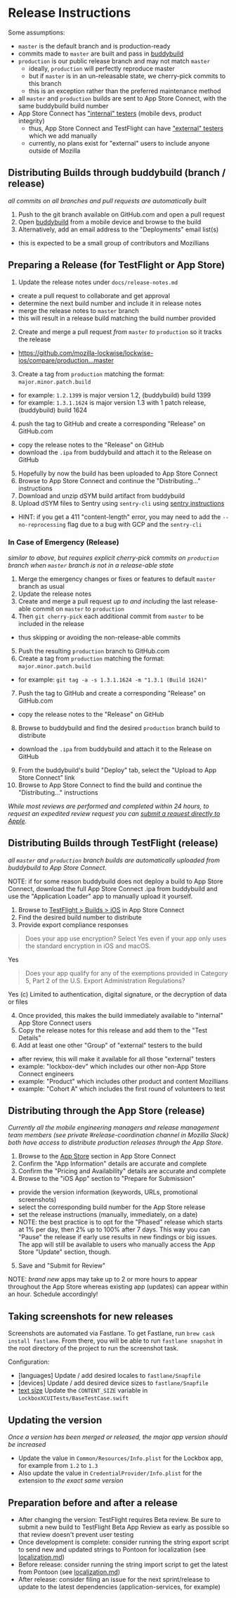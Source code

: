 # Release Instructions

Some assumptions:

- `master` is the default branch and is production-ready
- commits made to `master` are built and pass in [buddybuild][1]
- `production` is our public release branch and may not match `master`
  - ideally, `production` will perfectly reproduce master
  - but if `master` is in an un-releasable state, we cherry-pick commits to this branch
  - this is an exception rather than the preferred maintenance method
- all `master` and `production` builds are sent to App Store Connect, with the same buddybuild build number
- App Store Connect has ["internal" testers][2] (mobile devs, product integrity)
  - thus, App Store Connect and TestFlight can have ["external" testers][2] which we add manually
  - currently, no plans exist for "external" users to include anyone outside of Mozilla

## Distributing Builds through buddybuild (branch / release)

_all commits on all branches and pull requests are automatically built_

1. Push to the git branch available on GitHub.com and open a pull request
2. Open [buddybuild][1] from a mobile device and browse to the build
3. Alternatively, add an email address to the "Deployments" email list(s)
  - this is expected to be a small group of contributors and Mozillians

## Preparing a Release (for TestFlight or App Store)

1. Update the release notes under `docs/release-notes.md`
  - create a pull request to collaborate and get approval
  - determine the next build number and include it in release notes
  - merge the release notes to `master` branch
  - this will result in a release build matching the build number provided
2. Create and merge a pull request _from_ `master` _to_ `production` so it tracks the release
  - https://github.com/mozilla-lockwise/lockwise-ios/compare/production...master
3. Create a tag from `production` matching the format: `major.minor.patch.build`
  - for example: `1.2.1399` is major version 1.2, (buddybuild) build 1399
  - for example: `1.3.1.1624` is major version 1.3 with 1 patch release, (buddybuild) build 1624
4. push the tag to GitHub and create a corresponding "Release" on GitHub.com
  - copy the release notes to the "Release" on GitHub
  - download the `.ipa` from buddybuild and attach it to the Release on GitHub
5. Hopefully by now the build has been uploaded to App Store Connect
6. Browse to App Store Connect and continue the "Distributing..." instructions
7. Download and unzip dSYM build artifact from buddybuild
8. Upload dSYM files to Sentry using `sentry-cli` using [sentry instructions](https://docs.sentry.io/clients/cocoa/dsym/#manually-with-sentry-cli)
  - HINT: if you get a 411 "content-length" error, you may need to add the `--no-reprocessing` flag due to a bug with GCP and the `sentry-cli`

### In Case of Emergency (Release)

_similar to above, but requires explicit cherry-pick commits on `production` branch when `master` branch is not in a release-able state_

1. Merge the emergency changes or fixes or features to default `master` branch as usual
2. Update the release notes
3. Create and merge a pull request _up to and including_ the last release-able commit on `master` to `production`
4. Then `git cherry-pick` each additional commit from `master` to be included in the release
  - thus skipping or avoiding the non-release-able commits
5. Push the resulting `production` branch to GitHub.com
6. Create a tag from `production` matching the format: `major.minor.patch.build`
  - for example: `git tag -a -s 1.3.1.1624 -m "1.3.1 (Build 1624)"`
7. Push the tag to GitHub and create a corresponding "Release" on GitHub.com
  - copy the release notes to the "Release" on GitHub
8. Browse to buddybuild and find the desired `production` branch build to distribute
  - download the `.ipa` from buddybuild and attach it to the Release on GitHub
9. From the buddybuild's build "Deploy" tab, select the "Upload to App Store Connect" link
10. Browse to App Store Connect to find the build and continue the "Distributing..." instructions

_While most reviews are performed and completed within 24 hours, to request an expedited review request you can [submit a request directly to Apple](https://developer.apple.com/contact/app-store/?topic=expedite)._

## Distributing Builds through TestFlight (release)

_all `master` and `production` branch builds are automatically uploaded from buddybuild to App Store Connect._

NOTE: if for some reason buddybuild does not deploy a build to App Store Connect, download the full App Store Connect .ipa from buddybuild and use the "Application Loader" app to manually upload it yourself.

1. Browse to [TestFlight > Builds > iOS][3] in App Store Connect
2. Find the desired build number to distribute
3. Provide export compliance responses
  >Does your app use encryption? Select Yes even if your app only uses the standard encryption in iOS and macOS.  
  
  Yes
  
  >Does your app qualify for any of the exemptions provided in Category 5, Part 2 of the U.S. Export Administration Regulations?  
  
  Yes (c) Limited to authentication, digital signature, or the decryption of data or files

4. Once provided, this makes the build immediately available to "internal" App Store Connect users
4. Copy the release notes for this release and add them to the "Test Details"
5. Add at least one other "Group" of "external" testers to the build
  - after review, this will make it available for all those "external" testers
  - example: "lockbox-dev" which includes our other non-App Store Connect engineers
  - example: "Product" which includes other product and content Mozillians
  - example: "Cohort A" which includes the first round of volunteers to test

## Distributing through the App Store (release)

_Currently all the mobile engineering managers and release management team members (see private #release-coordination channel in Mozilla Slack) both have access to distribute production releases through the App Store._

1. Browse to the [App Store][4] section in App Store Connect
2. Confirm the "App Information" details are accurate and complete
3. Confirm the "Pricing and Availability" details are accurate and complete
4. Browse to the "iOS App" section to "Prepare for Submission"
  - provide the version information (keywords, URLs, promotional screenshots)
  - select the corresponding build number for the App Store release
  - set the release instructions (manually, immediately, on a date)
  - NOTE: the best practice is to opt for the "Phased" release which starts at 1% per day, then 2% up to 100% after 7 days. This way you can "Pause" the release if early use results in new findings or big issues. The app will still be available to users who manually access the App Store "Update" section, though.
5. Save and "Submit for Review"

NOTE: _brand new_ apps may take up to 2 or more hours to appear throughout the App Store whereas existing app (updates) can appear within an hour. Schedule accordingly!

## Taking screenshots for new releases

Screenshots are automated via Fastlane. To get Fastlane, run `brew cask install fastlane`. From there, you will be able to run `fastlane snapshot` in the root directory of the project to run the screenshot task.

Configuration:
- [languages] Update / add desired locales to `fastlane/Snapfile`
- [devices] Update / add desired device sizes to `fastlane/Snapfile`
- [text size][5] Update the `CONTENT_SIZE` variable in `LockboxXCUITests/BaseTestCase.swift`

## Updating the version

_Once a version has been merged or released, the major app version should be increased_

- Update the value in `Common/Resources/Info.plist` for the Lockbox app, for example from `1.2` to `1.3`
- Also update the value in `CredentialProvider/Info.plist` for the extension to _the exact same version_

## Preparation before and after a release

- After changing the version: TestFlight requires Beta review. Be sure to submit a new build to TestFlight Beta App Review as early as possible so that review doesn't prevent user testing
- Once development is complete: consider running the string export script to send new and updated strings to Pontoon for localization (see [localization.md](localization.md)) 
- Before release: consider running the string import script to get the latest from Pontoon (see [localization.md](localization.md)) 
- After release: consider filing an issue for the next sprint/release to update to the latest dependencies (application-services, for example)

[1]: https://dashboard.buddybuild.com/apps/5a0ddb736e19370001034f85
[2]: https://developer.apple.com/testflight/testers/
[3]: https://itunesconnect.apple.com/WebObjects/iTunesConnect.woa/ra/ng/app/1314000270/testflight?section=iosbuilds
[4]: https://itunesconnect.apple.com/WebObjects/iTunesConnect.woa/ra/ng/app/1314000270
[5]: https://stackoverflow.com/questions/38316591/how-to-test-dynamic-type-larger-font-sizes-in-ios-simulator
